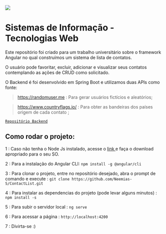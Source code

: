 <img style="max-width: 20%!important;" src="https://web.sistemas.pucminas.br/BDP/PUC%20Minas/Home/Logo?seq=16EC68D2C1F309FAA3972EF167C78189">


# Sistemas de Informação - Tecnologias Web

<p> Este repositório foi criado para um trabalho universitário sobre o framework Angular no qual construímos um sistema de lista de contatos.

<p> O usuário pode favoritar, excluir, adicionar e visualizar seus contatos contemplando as ações de CRUD como solicitado.
  
  O Backend é foi desenvolvido em Spring Boot e utilizamos duas APIs como fonte:
  
  > https://randomuser.me : Para gerar usuários fictícios e aleatórios;
  
  > https://www.countryflags.io/ : Para obter as bandeiras dos países origem de cada contato ;

<a href="https://github.com/Neemias-S/ContactListBack" target="_blank">`Repositório Backend`</a>

## Como rodar o projeto:

 1 : Caso não tenha o Node Js instalado, acesse o <a href="https://nodejs.org/en/download/" target="_blank"> link </a> e faça o download apropriado para o seu SO.

 2 : Para a instalação do Angular CLI: `npm install -g @angular/cli`

 3 : Para clonar o projeto, entre no repositório desejado, abra o prompt de comando e execute : `git clone https://github.com/Neemias-S/ContactList.git`

 4 : Para instalar as dependencias do projeto (pode levar alguns minutos) : `npm install -s`

 5 : Para subir o servidor local : `ng serve`

 6 : Para acessar a página : `http://localhost:4200`

 7 : Divirta-se :)
